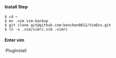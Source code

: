 #### Install Step

    $ cd ~
    $ mv .vim vim-backup
    $ git clone git@github.com:benchen0812/VimEnv.git
    $ ln -s .vim/vimrc.vim .vimrc


#### Enter vim

:PlugInstall
